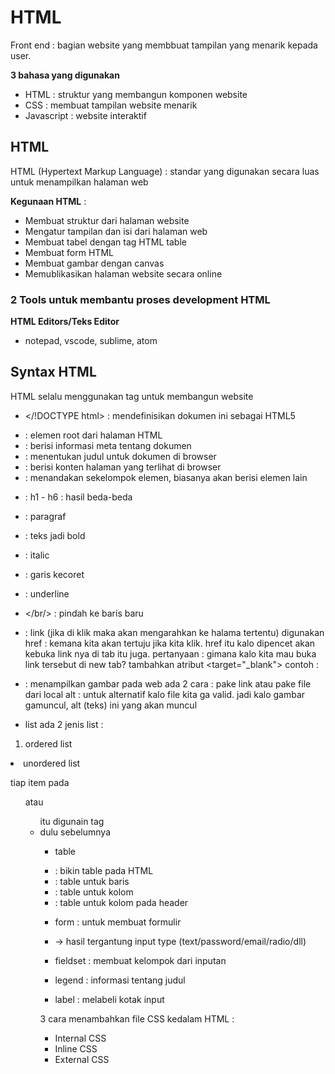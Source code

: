 # HTML

Front end : bagian website yang membbuat tampilan yang menarik kepada user.

**3 bahasa yang digunakan**
- HTML : struktur yang membangun komponen website
- CSS : membuat tampilan website menarik
- Javascript : website interaktif

## HTML
HTML (Hypertext Markup  Language) : standar yang digunakan secara luas untuk menampilkan halaman web

**Kegunaan HTML** :
- Membuat struktur dari halaman website
- Mengatur tampilan dan isi dari halaman web
- Membuat tabel dengan tag HTML table
- Membuat form HTML
- Membuat gambar dengan canvas
- Memublikasikan halaman website secara online

### 2 Tools untuk membantu proses development HTML
**HTML Editors/Teks Editor** 
- notepad, vscode, sublime, atom

## Syntax HTML
HTML selalu menggunakan tag untuk membangun website
- </!DOCTYPE html> : mendefinisikan dokumen ini sebagai HTML5
- </html> : elemen root dari halaman HTML
- </head> : berisi informasi meta tentang dokumen
- </title> : menentukan judul untuk dokumen di browser
- </body> : berisi konten halaman yang terlihat di browser

- </div> : menandakan sekelompok elemen, biasanya akan berisi elemen lain
- </heading> : h1 - h6 : hasil beda-beda
- </p> : paragraf
- </strong> : teks jadi bold
- </em> : italic
- </s> : garis kecoret
- </u> : underline
- </br/> : pindah ke baris baru
- </a> : link (jika di klik maka akan mengarahkan ke halama tertentu) digunakan href : kemana kita akan tertuju jika kita klik.
href itu kalo dipencet akan kebuka link nya di tab itu juga.
pertanyaan : gimana kalo kita mau buka link tersebut di new tab? tambahkan atribut <target="_blank">
contoh : <a href="http://www.alterra.id" target="_blank"></a>

- </img> : menampilkan gambar pada web
ada 2 cara : pake link atau pake file dari local
alt : untuk alternatif kalo file kita ga valid. jadi kalo gambar gamuncul, alt (teks) ini yang akan muncul

- list
ada 2 jenis list : 
1. ordered list </ol>
2. unordered list </ul>

tiap item pada <ol> atau <ul> itu digunain tag <li> dulu sebelumnya

- table
- </table> : bikin table pada HTML
- </tr> : table untuk baris
- </td> : table untuk kolom
- </th> : table untuk kolom pada header

- form : untuk membuat formulir
- </form> -> hasil tergantung input type (text/password/email/radio/dll)

- fieldset : membuat kelompok dari inputan
- legend : informasi tentang judul
- label : melabeli kotak input


3 cara menambahkan file CSS kedalam HTML : 
- Internal CSS
- Inline CSS
- External CSS
